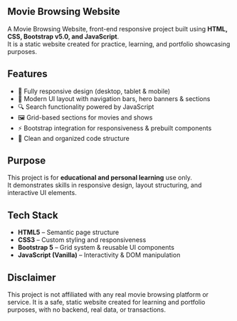 ## Movie Browsing Website

A Movie Browsing Website, front-end responsive project built using **HTML, CSS, Bootstrap v5.0, and JavaScript**.  
It is a static website created for practice, learning, and portfolio showcasing purposes.

## Features
- 📱 Fully responsive design (desktop, tablet & mobile)
- 🎨 Modern UI layout with navigation bars, hero banners & sections
- 🔍 Search functionality powered by JavaScript
- 🖼️ Grid-based sections for movies and shows
- ⚡ Bootstrap integration for responsiveness & prebuilt components
- 🧩 Clean and organized code structure

## Purpose
This project is for **educational and personal learning** use only.  
It demonstrates skills in responsive design, layout structuring, and interactive UI elements.

## Tech Stack
- **HTML5** – Semantic page structure  
- **CSS3** – Custom styling and responsiveness  
- **Bootstrap 5** – Grid system & reusable UI components  
- **JavaScript (Vanilla)** – Interactivity & DOM manipulation  

## Disclaimer

This project is not affiliated with any real movie browsing platform or service.
It is a safe, static website created for learning and portfolio purposes, with no backend, real data, or transactions.
